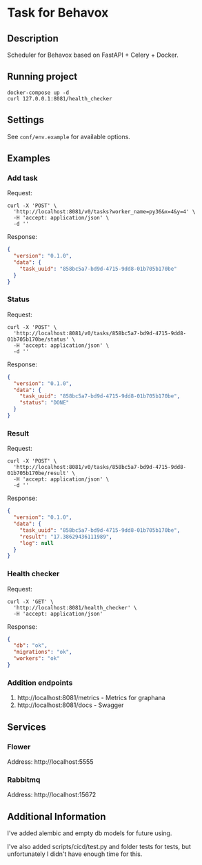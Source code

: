 # Task for Behavox

## Description
Scheduler for Behavox based on FastAPI + Celery + Docker.

## Running project
``` shell
docker-compose up -d
curl 127.0.0.1:8081/health_checker
```


## Settings
See `conf/env.example` for available options.

## Examples

### Add task
Request:
```shell
curl -X 'POST' \
  'http://localhost:8081/v0/tasks?worker_name=py36&x=4&y=4' \
  -H 'accept: application/json' \
  -d ''
```
Response:
```json
{
  "version": "0.1.0",
  "data": {
    "task_uuid": "858bc5a7-bd9d-4715-9dd8-01b705b170be"
  }
}
```

### Status
Request:
```shell
curl -X 'POST' \
  'http://localhost:8081/v0/tasks/858bc5a7-bd9d-4715-9dd8-01b705b170be/status' \
  -H 'accept: application/json' \
  -d ''
```
Response:
```json
{
  "version": "0.1.0",
  "data": {
    "task_uuid": "858bc5a7-bd9d-4715-9dd8-01b705b170be",
    "status": "DONE"
  }
}
```

### Result
Request:
```shell
curl -X 'POST' \
  'http://localhost:8081/v0/tasks/858bc5a7-bd9d-4715-9dd8-01b705b170be/result' \
  -H 'accept: application/json' \
  -d ''
```
Response:
```json
{
  "version": "0.1.0",
  "data": {
    "task_uuid": "858bc5a7-bd9d-4715-9dd8-01b705b170be",
    "result": "17.38629436111989",
    "log": null
  }
}
```

### Health checker
Request:
```shell
curl -X 'GET' \
  'http://localhost:8081/health_checker' \
  -H 'accept: application/json'
```
Response:
```json
{
  "db": "ok",
  "migrations": "ok",
  "workers": "ok"
}
```

### Addition endpoints

1. http://localhost:8081/metrics - Metrics for graphana
2. http://localhost:8081/docs - Swagger

## Services

### Flower
Address: http://localhost:5555

### Rabbitmq
Address: http://localhost:15672


## Additional Information

I've added alembic and empty db models for future using. 

I've also added scripts/cicd/test.py and folder tests for tests, but unfortunately I didn't have enough time for this.
